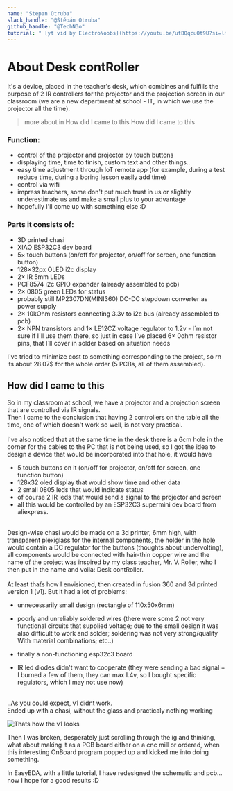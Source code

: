 ```yaml
---
name: "Stepan Otruba"
slack_handle: "@Štěpán Otruba"
github_handle: "@TechN3o"
tutorial: " [yt vid by ElectroNoobs](https://youtu.be/utBQqcuOt9U?si=lmBRnGBFkrFfYdLz) "
---
```


# About Desk contRoller

<!-- Describe your board in 2-3 sentences. What are you making? What will it do? -->
It's a device, placed in the teacher's desk, which combines and fulfills the purpose of 2 IR controllers for the projector and the projection screen in our classroom (we are a new department at school - IT, in which we use the projector all the time).
<br>
> more about in How did I came to this How did I came to this
### Function:
- control of the projector and projector by touch buttons
- displaying time, time to finish, custom text and other things..
- easy time adjustment through IoT remote app (for example, during a test reduce time, during a boring lesson easily add time)
- control via wifi
- impress teachers, some don't put much trust in us or slightly underestimate us and make a small plus to your advantage
- hopefully I'll come up with something else :D
  <br>

### Parts it consists of:
- 3D printed chasi
- XIAO ESP32C3 dev board
- 5× touch buttons (on/off for projector, on/off for screen, one function button)
- 128×32px OLED i2c display
- 2× IR 5mm LEDs
- PCF8574 i2c GPIO expander (already assembled to pcb)
- 2× 0805 green LEDs for status
- probably still MP2307DN(MINI360) DC-DC stepdown converter as power supply
- 2× 10kOhm resistors connecting 3.3v to i2c bus (already assembled to pcb)
- 2× NPN transistors and 1× LE12CZ voltage regulator to 1.2v - I´m not sure if I´ll use them there, so just in case I´ve placed 6× 0ohm resistor pins, that I´ll cover in solder based on situation needs



<!-- How much is it going to cost? -->
I´ve tried to minimize cost to something corresponding to the project, so rn its about 28.07$ for the whole order (5 PCBs, all of them assembled).
<!-- Tell us a little bit about your design process. What were some challenges? What helped? ***Totally optional*** -->
## How did I came to this
So in my classroom at school, we have a projector and a projection screen that are controlled via IR
signals.<br>
Then I came to the conclusion that having 2 controllers on the table all the time, one of which doesn't
work so well, is not very practical.<br><br>
I´ve also noticed that at the same time in the desk there is a 6cm hole in the corner for the cables to the
PC that is not being used, so I got the idea to design a device that would be incorporated into that
hole, it would have  
- 5 touch buttons on it (on/off for projector, on/off for screen, one function button)
- 128x32 oled display that would show time and other data
-  2 small 0805 leds that would indicate status
-  of course 2 IR leds that would send a signal to the
projector and screen
- all this would be controlled by an ESP32C3 supermini dev board from
aliexpress. 
<br>
Design-wise chasi would be made on a 3d printer, 6mm high, with transparent plexiglass for the internal
components, the holder in the hole would contain a DC regulator for the buttons (thoughts about undervolting), all components
would be connected with hair-thin copper wire and the name of the project was inspired by my class
teacher, Mr. V. Roller, who I then put in the name and voila: Desk contRoller.
<br><br>
At least thaťs how I envisioned, then created in fusion 360 and 3d printed version 1 (v1).
But it had a lot of problems:
<br>

  - unnecessarily small design (rectangle of 110x50x6mm)
    
  - poorly and unreliably soldered wires (there were some 2 not very functional circuits that supplied
    voltage; due to the small design it was also difficult to work and solder; soldering was not very
    strong/quality With material combinations; etc..)
  - finally a non-functioning esp32c3 board
    
  - IR led diodes didn't want to cooperate (they were sending a bad signal + I burned a few of them, they
    can max I.4v, so I bought specific regulators, which I may not use now)
<br>
..As you could expect, v1 didnt work.
<br>
Ended up with a chasi, without the glass and practicaly nothing working
<br>

![Thats how the v1 looks](xxurlxx)

    
Then I was broken, desperately just scrolling through the ig and thinking, what about making it as a
PCB board either on a cnc mill or ordered, when this interesting OnBoard program popped up and
kicked me into doing something.
<br>

In EasyEDA, with a little tutorial, I have redesigned the schematic and pcb... now I hope for a good
results :D













